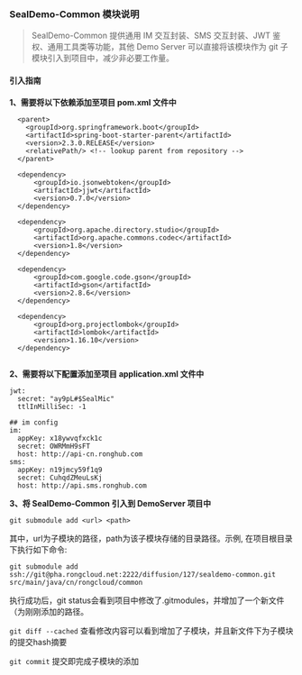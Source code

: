 ### SealDemo-Common 模块说明

> SealDemo-Common 提供通用 IM 交互封装、SMS 交互封装、JWT 鉴权、通用工具类等功能，其他 Demo Server 可以直接将该模块作为 git 子模块引入到项目中，减少非必要工作量。

#### 引入指南

**1、需要将以下依赖添加至项目 pom.xml 文件中**

```
  <parent>
    <groupId>org.springframework.boot</groupId>
    <artifactId>spring-boot-starter-parent</artifactId>
    <version>2.3.0.RELEASE</version>
    <relativePath/> <!-- lookup parent from repository -->
  </parent>
  
  <dependency>
      <groupId>io.jsonwebtoken</groupId>
      <artifactId>jjwt</artifactId>
      <version>0.7.0</version>
  </dependency>
  
  <dependency>
      <groupId>org.apache.directory.studio</groupId>
      <artifactId>org.apache.commons.codec</artifactId>
      <version>1.8</version>
  </dependency>
  
  <dependency>
      <groupId>com.google.code.gson</groupId>
      <artifactId>gson</artifactId>
      <version>2.8.6</version>
  </dependency>
  
  <dependency>
      <groupId>org.projectlombok</groupId>
      <artifactId>lombok</artifactId>
      <version>1.16.10</version>
  </dependency>
  
```

**2、需要将以下配置添加至项目 application.xml 文件中**

```
jwt:
  secret: "ay9pL#$SealMic"
  ttlInMilliSec: -1

## im config
im:
  appKey: x18ywvqfxck1c
  secret: OWRMmH9sFT
  host: http://api-cn.ronghub.com
sms:
  appKey: n19jmcy59f1q9
  secret: CuhqdZMeuLsKj
  host: http://api.sms.ronghub.com
```

**3、将 SealDemo-Common 引入到 DemoServer 项目中**

```
git submodule add <url> <path>

```
其中，url为子模块的路径，path为该子模块存储的目录路径。示例, 在项目根目录下执行如下命令:
```
git submodule add ssh://git@pha.rongcloud.net:2222/diffusion/127/sealdemo-common.git src/main/java/cn/rongcloud/common
```

执行成功后，git status会看到项目中修改了.gitmodules，并增加了一个新文件（为刚刚添加的路径。

`git diff --cached` 查看修改内容可以看到增加了子模块，并且新文件下为子模块的提交hash摘要

`git commit` 提交即完成子模块的添加




